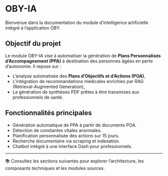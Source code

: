 # OBY-IA

Bienvenue dans la documentation du module d’intelligence artificielle intégré à l’application OBY.

## Objectif du projet

Le module OBY-IA vise à automatiser la génération de **Plans Personnalisés d’Accompagnement (PPA)** à destination des personnes âgées en perte d’autonomie. Il repose sur :

- L’analyse automatisée des **Plans d’Objectifs et d’Actions (POA)**,
- L’intégration de recommandations médicales enrichies par RAG (Retrieval-Augmented Generation),
- La génération de synthèses PDF prêtes à être transmises aux professionnels de santé.

## Fonctionnalités principales

- Génération automatique de PPA à partir de documents POA.
- Détection de constantes vitales anormales.
- Planification personnalisée des actions sur 15 jours.
- Recherche documentaire via scraping et indexation.
- Chatbot intégré à une interface Dash pour professionnels.

---

📚 Consultez les sections suivantes pour explorer l’architecture, les composants techniques et les modules sources.
